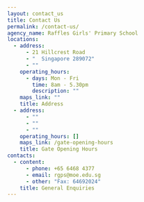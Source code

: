 ```yaml
---
layout: contact_us
title: Contact Us
permalink: /contact-us/
agency_name: Raffles Girls' Primary School
locations:
  - address:
      - 21 Hillcrest Road
      - "  Singapore 289072"
      - ""
    operating_hours:
      - days: Mon - Fri
        time: 8am - 5.30pm
        description: ""
    maps_link: ""
    title: Address
  - address:
      - ""
      - ""
      - ""
    operating_hours: []
    maps_link: /gate-opening-hours
    title: Gate Opening Hours
contacts:
  - content:
      - phone: +65 6468 4377
      - email: rgps@moe.edu.sg
      - other: "Fax: 64692024"
    title: General Enquiries
---
```

